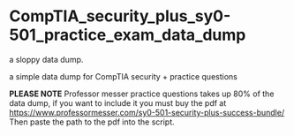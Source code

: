 # CompTIA_security_plus_sy0-501_practice_exam_data_dump
 a sloppy data dump.

a simple data dump for CompTIA security + practice questions

**PLEASE NOTE**
Professor messer practice questions takes up 80% of the data dump, if you want to include it you must buy the pdf at https://www.professormesser.com/sy0-501-security-plus-success-bundle/ Then paste the path to the pdf into the script.